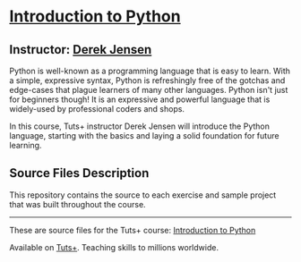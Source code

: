 # [Introduction to Python][published url]
## Instructor: [Derek Jensen][instructor url]


Python is well-known as a programming language that is easy to learn. With a simple, expressive syntax, Python is refreshingly free of the gotchas and edge-cases that plague learners of many other languages. Python isn't just for beginners though! It is an expressive and powerful language that is widely-used by professional coders and shops.

In this course, Tuts+ instructor Derek Jensen will introduce the Python language, starting with the basics and laying a solid foundation for future learning.

## Source Files Description

This repository contains the source to each exercise and sample project that was built throughout the course.


------

These are source files for the Tuts+ course: [Introduction to Python][published url]

Available on [Tuts+](https://tutsplus.com). Teaching skills to millions worldwide.

[published url]: https://code.tutsplus.com/courses/introduction-to-python
[instructor url]: https://tutsplus.com/authors/derek-jensen
